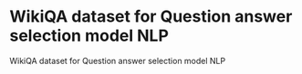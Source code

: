# WikiQA dataset for Question answer selection model NLP
WikiQA dataset for Question answer selection model NLP
